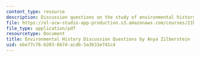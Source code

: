 ```yaml
---
content_type: resource
description: Discussion questions on the study of environmental history.
file: https://ol-ocw-studio-app-production.s3.amazonaws.com/courses/21h-991-theories-and-methods-in-the-study-of-history-fall-2014/ebe77c76b2036b7dacdb5a3631e741c4_MIT21H_991F14_DiscussQues.pdf
file_type: application/pdf
resourcetype: Document
title: Environmental History Discussion Questions by Anya Zilberstein
uid: ebe77c76-b203-6b7d-acdb-5a3631e741c4
---
```

